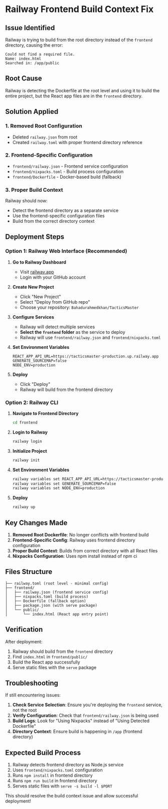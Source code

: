 # Railway Frontend Build Context Fix

## Issue Identified
Railway is trying to build from the root directory instead of the `frontend` directory, causing the error:
```
Could not find a required file.
Name: index.html
Searched in: /app/public
```

## Root Cause
Railway is detecting the Dockerfile at the root level and using it to build the entire project, but the React app files are in the `frontend` directory.

## Solution Applied

### 1. Removed Root Configuration
- Deleted `railway.json` from root
- Created `railway.toml` with proper frontend directory reference

### 2. Frontend-Specific Configuration
- `frontend/railway.json` - Frontend service configuration
- `frontend/nixpacks.toml` - Build process configuration
- `frontend/Dockerfile` - Docker-based build (fallback)

### 3. Proper Build Context
Railway should now:
- Detect the frontend directory as a separate service
- Use the frontend-specific configuration files
- Build from the correct directory context

## Deployment Steps

### Option 1: Railway Web Interface (Recommended)

1. **Go to Railway Dashboard**
   - Visit [railway.app](https://railway.app)
   - Login with your GitHub account

2. **Create New Project**
   - Click "New Project"
   - Select "Deploy from GitHub repo"
   - Choose your repository: `Bahadurahmedkhan/TacticsMaster`

3. **Configure Services**
   - Railway will detect multiple services
   - **Select the `frontend` folder** as the service to deploy
   - Railway will use `frontend/railway.json` and `frontend/nixpacks.toml`

4. **Set Environment Variables**
   ```
   REACT_APP_API_URL=https://tacticsmaster-production.up.railway.app
   GENERATE_SOURCEMAP=false
   NODE_ENV=production
   ```

5. **Deploy**
   - Click "Deploy"
   - Railway will build from the frontend directory

### Option 2: Railway CLI

1. **Navigate to Frontend Directory**
   ```bash
   cd frontend
   ```

2. **Login to Railway**
   ```bash
   railway login
   ```

3. **Initialize Project**
   ```bash
   railway init
   ```

4. **Set Environment Variables**
   ```bash
   railway variables set REACT_APP_API_URL=https://tacticsmaster-production.up.railway.app
   railway variables set GENERATE_SOURCEMAP=false
   railway variables set NODE_ENV=production
   ```

5. **Deploy**
   ```bash
   railway up
   ```

## Key Changes Made

1. **Removed Root Dockerfile**: No longer conflicts with frontend build
2. **Frontend-Specific Config**: Railway uses frontend directory configuration
3. **Proper Build Context**: Builds from correct directory with all React files
4. **Nixpacks Configuration**: Uses npm install instead of npm ci

## Files Structure

```
├── railway.toml (root level - minimal config)
├── frontend/
│   ├── railway.json (frontend service config)
│   ├── nixpacks.toml (build process)
│   ├── Dockerfile (fallback option)
│   ├── package.json (with serve package)
│   └── public/
│       └── index.html (React app entry point)
```

## Verification

After deployment:
1. Railway should build from the `frontend` directory
2. Find `index.html` in `frontend/public/`
3. Build the React app successfully
4. Serve static files with the `serve` package

## Troubleshooting

If still encountering issues:

1. **Check Service Selection**: Ensure you're deploying the `frontend` service, not the root
2. **Verify Configuration**: Check that `frontend/railway.json` is being used
3. **Build Logs**: Look for "Using Nixpacks" instead of "Using Detected Dockerfile"
4. **Directory Context**: Ensure build is happening in `/app` (frontend directory)

## Expected Build Process

1. Railway detects frontend directory as Node.js service
2. Uses `frontend/nixpacks.toml` configuration
3. Runs `npm install` in frontend directory
4. Runs `npm run build` in frontend directory
5. Serves static files with `serve -s build -l $PORT`

This should resolve the build context issue and allow successful deployment!

